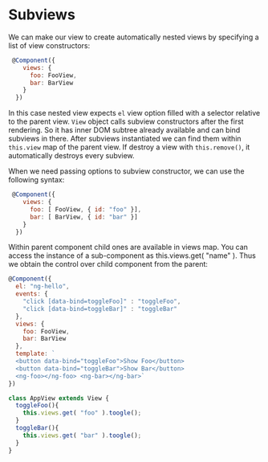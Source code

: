 # Subviews

We can make our view to create automatically nested views by specifying a list of view constructors:

```javascript
 @Component({
    views: {
      foo: FooView,
      bar: BarView
    }
  })
```
In this case nested view expects `el` view option filled with a selector relative to the parent view.  `View` object calls subview constructors after the first rendering. So it has inner DOM subtree already available and can bind subviews in there.  After subviews instantiated we can find them within `this.view` map of the parent view. If destroy a view with `this.remove()`, it automatically destroys every subview.

When we need passing options to subview constructor, we can use the following syntax:

```javascript
 @Component({
    views: {
      foo: [ FooView, { id: "foo" }],
      bar: [ BarView, { id: "bar" }]
    }
  })
```

Within parent component child ones are available in views map. You can access the instance of a sub-component as this.views.get( "name" ). Thus we obtain the control over child component from the parent:

```javascript
@Component({
  el: "ng-hello",
  events: {
    "click [data-bind=toggleFoo]" : "toggleFoo",
    "click [data-bind=toggleBar]" : "toggleBar"
  },
  views: {
    foo: FooView,
    bar: BarView
  },
  template: `
  <button data-bind="toggleFoo">Show Foo</button>
  <button data-bind="toggleBar">Show Bar</button>
  <ng-foo></ng-foo> <ng-bar></ng-bar>`
})

class AppView extends View {
  toggleFoo(){
    this.views.get( "foo" ).toogle();
  }
  toggleBar(){
    this.views.get( "bar" ).toogle();
  }
}
```